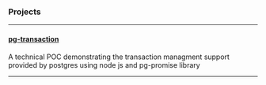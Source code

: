 ### Projects

---

#### [pg-transaction](https://github.com/the-mad-dev/tech-backend-dev/tree/main/pg-transaction)
A technical POC demonstrating the transaction managment support provided by postgres using node js and pg-promise library

---